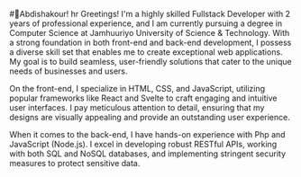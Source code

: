 

#🚀Abdishakour!
hr
Greetings! I'm a highly skilled Fullstack Developer with 2 years of professional experience, and I am currently pursuing a degree in Computer Science at Jamhuuriyo University of Science & Technology.
 With a strong foundation in both front-end and back-end development, I possess a diverse skill set that enables me to create exceptional web applications. My goal is to build seamless, user-friendly solutions that cater to the unique needs of businesses and users.

On the front-end, I specialize in HTML, CSS, and JavaScript, utilizing popular frameworks like React and Svelte to craft engaging and intuitive user interfaces. I pay meticulous attention to detail, ensuring that my designs are visually appealing and provide an outstanding user experience.

 When it comes to the back-end, I have hands-on experience with Php and JavaScript (Node.js). I excel in developing robust RESTful APIs, working with both SQL and NoSQL databases, and implementing stringent security measures to protect sensitive data.


